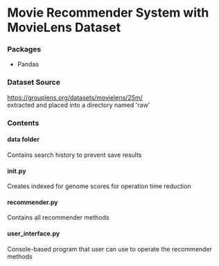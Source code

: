 # Movie Recommender System with MovieLens Dataset
### Packages
+ Pandas

### Dataset Source
https://grouplens.org/datasets/movielens/25m/ \
extracted and placed into a directory named 'raw'

### Contents

#### data folder
Contains search history to prevent save results

#### init.py
Creates indexed for genome scores for operation time reduction

#### recommender.py
Contains all recommender methods

#### user_interface.py
Console-based program that user can use to operate the recommender methods